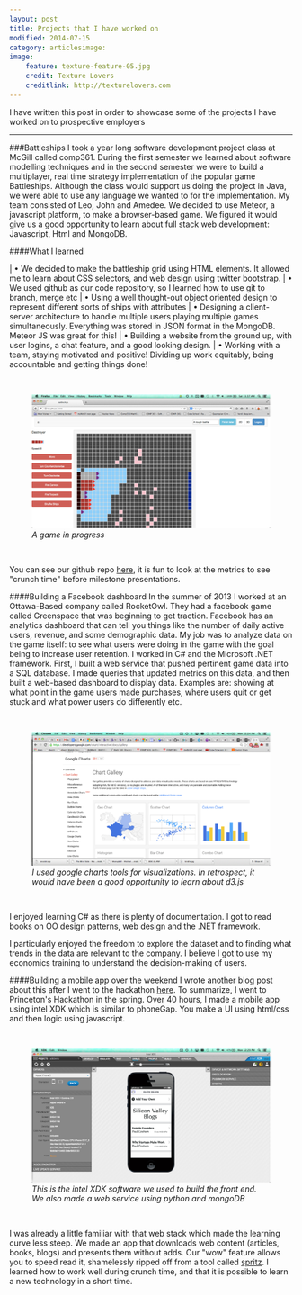 ```yaml
---
layout: post
title: Projects that I have worked on
modified: 2014-07-15
category: articlesimage:
image:
	feature: texture-feature-05.jpg
 	credit: Texture Lovers
 	creditlink: http://texturelovers.com
---
```


I have written this post in order to showcase some of the projects I have worked on to prospective employers

****

###Battleships
I took a year long software development project class at McGill called comp361. During the first semester we learned about software modelling techniques and in the second semester we were to build a multiplayer, real time strategy implementation of the popular game Battleships. Although the class would support us doing the project in Java, we were able to use any language we wanted to for the implementation. My team consisted of Leo, John and Amedee. We decided to use Meteor, a javascript platform, to make a browser-based game. We figured it would give us a good opportunity to learn about full stack web development: Javascript, Html and MongoDB.

####What I learned

| • We decided to make the battleship grid using HTML elements. It allowed me to learn about CSS selectors, and web design using twitter bootstrap. 
| • We used github as our code repository, so I learned how to use git to branch, merge etc
| • Using a well thought-out object oriented design to represent different sorts of ships with attributes
| • Designing a client-server architecture to handle multiple users playing multiple games simultaneously. Everything was stored in JSON format in the MongoDB. Meteor JS was great for this!
| • Building a website from the ground up, with user logins, a chat feature, and a good looking design. 
| • Working with a team, staying motivated and positive! Dividing up work equitably, being accountable and getting things done!

<br>
<figure>
    <a href="/images/BattleshipsScreen.png"><img src="/images/BattleshipsScreen.png"></a>
    <i> A game in progress</i>
</figure><br>


You can see our github repo [here](https://github.com/amedeedaboville/battleships), it is fun to look at the metrics to see "crunch time" before milestone presentations. 


####Building a Facebook dashboard
In the summer of 2013 I worked at an Ottawa-Based company called RocketOwl. They had a facebook game called Greenspace that was beginning to get traction. Facebook has an analytics dashboard that can tell you things like the number of daily active users, revenue, and some demographic data. My job was to analyze data on the game itself: to see what users were doing in the game with the goal being to increase user retention. I worked in C# and the Microsoft .NET framework. First, I built a web service that pushed pertinent game data into a SQL database. I made queries that updated metrics on this data, and then built a web-based dashboard to display data. Examples are: showing at what point in the game users made purchases, where users quit or get stuck and what power users do differently etc. 

<br><figure>
    <a href="/images/gcharts.png"><img src="/images/gcharts.png"></a>
    <i>I used google charts tools for visualizations. In retrospect, it would have been a good opportunity to learn about d3.js </i>
</figure><br>

I enjoyed learning C# as there is plenty of documentation. I got to read books on OO design patterns, web design and the .NET framework.

I particularly enjoyed the freedom to explore the dataset and to finding what trends in the data are relevant to the company. I believe I got to use my economics training to understand the decision-making of users. 

####Building a mobile app over the weekend
I wrote another blog post about this after I went to the hackathon [here](http://charliewright.github.io/articles/2014/04/12/HackPrinceton.html). To summarize, I went to Princeton's Hackathon in the spring. Over 40 hours, I made a mobile app using intel XDK which is similar to phoneGap. You make a UI using html/css and then logic using javascript. 


<br><figure>
    <a href="/images/XDK.png"><img src="/images/XDK.png"></a>
    <i> This is the intel XDK software we used to build the front end. We also made a web service using python and mongoDB</i>
</figure><br>


I was already a little familiar with that web stack which made the learning curve less steep. We made an app that downloads web content (articles, books, blogs) and presents them without adds. Our "wow" feature allows you to speed read it, shamelessly ripped off from a tool called [spritz](). I learned how to work well during crunch time, and that it is possible to learn a new technology in a short time. 


